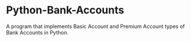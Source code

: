 # Python-Bank-Accounts
A program that implements  Basic Account and Premium Account types of Bank Accounts in Python.
